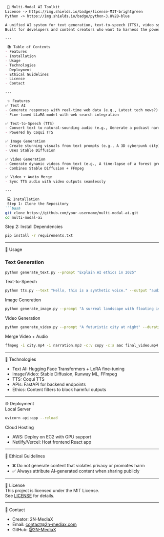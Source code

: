 ```markdown
 🚀 Multi-Modal AI Toolkit  
License -> https://img.shields.io/badge/license-MIT-brightgreen
Python -> https://img.shields.io/badge/python-3.8%2B-blue  

A unified AI system for text generation, text-to-speech (TTS), video synthesis, and image generation.
Built for developers and content creators who want to harness the power of generative AI.  

---

 📚 Table of Contents  
- Features 
- Installation  
- Usage  
- Technologies  
- Deployment  
- Ethical Guidelines  
- License  
- Contact  

---

 ✨ Features  
✅ Text AI  
- Generate responses with real-time web data (e.g., Latest tech news?)  
- Fine-tuned LLaMA model with web search integration  

✅ Text-to-Speech (TTS)  
- Convert text to natural-sounding audio (e.g., Generate a podcast narration)  
- Powered by Coqui TTS  

✅ Image Generation
- Create stunning visuals from text prompts (e.g., A 3D cyberpunk city)  
- Uses Stable Diffusion  

✅ Video Generation  
- Generate dynamic videos from text (e.g., A time-lapse of a forest growing)  
- Combines Stable Diffusion + FFmpeg  

✅ Video + Audio Merge  
- Sync TTS audio with video outputs seamlessly  

---

 💻 Installation  
 Step 1: Clone the Repository  
```bash  
git clone https://github.com/your-username/multi-modal-ai.git  
cd multi-modal-ai  
```  

 Step 2: Install Dependencies  
```bash  
pip install -r requirements.txt  
```  

---

 🚀 Usage  
### Text Generation  
```bash  
python generate_text.py --prompt "Explain AI ethics in 2025"  
```  

 Text-to-Speech  
```bash  
python tts.py --text "Hello, this is a synthetic voice." --output "audio.mp3"  
```  

 Image Generation  
```bash  
python generate_image.py --prompt "A surreal landscape with floating islands" --resolution 1024x1024  
```  

 Video Generation  
```bash  
python generate_video.py --prompt "A futuristic city at night" --duration 15  
```  

 Merge Video + Audio  
```bash  
ffmpeg -i city.mp4 -i narration.mp3 -c:v copy -c:a aac final_video.mp4  
```  

---

 🔧 Technologies  
- Text AI: Hugging Face Transformers + LoRA fine-tuning  
- Image/Video: Stable Diffusion, Runway ML, FFmpeg  
- TTS: Coqui TTS  
- APIs: FastAPI for backend endpoints  
- Ethics: Content filters to block harmful outputs  

---

 🌐 Deployment  
 Local Server  
```bash  
uvicorn api:app --reload    
```  

 Cloud Hosting  
- AWS: Deploy on EC2 with GPU support  
- Netlify/Vercel: Host frontend React app  

---

 📜 Ethical Guidelines  
- ❌ Do not generate content that violates privacy or promotes harm  
- ✅ Always attribute AI-generated content when sharing publicly  

---

 📄 License  
This project is licensed under the MIT License.  
See [LICENSE](LICENSE) for details.  

---

 📧 Contact  
- Creator: 2N-MediaX  
- Email: [contact@2n-mediax.com](mailto:contact@2n-mediax.com)  
- GitHub: [@2N-MediaX](https://github.com/2N-MediaX)  
```  
